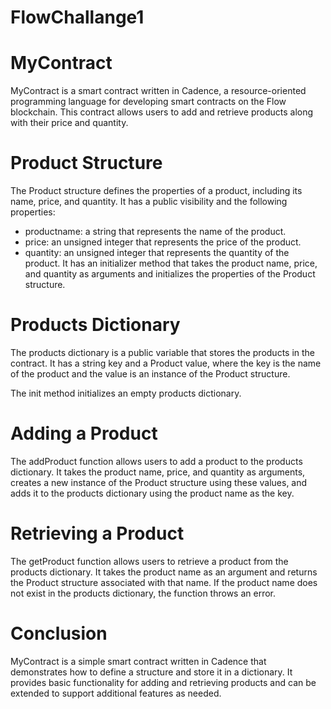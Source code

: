 # FlowChallange1


# MyContract
MyContract is a smart contract written in Cadence, a resource-oriented programming language for developing smart contracts on the Flow blockchain. This contract allows users to add and retrieve products along with their price and quantity.

# Product Structure
The Product structure defines the properties of a product, including its name, price, and quantity. It has a public visibility and the following properties:

- productname: a string that represents the name of the product.
- price: an unsigned integer that represents the price of the product.
- quantity: an unsigned integer that represents the quantity of the product.
It has an initializer method that takes the product name, price, and quantity as arguments and initializes the properties of the Product structure.

# Products Dictionary
The products dictionary is a public variable that stores the products in the contract. It has a string key and a Product value, where the key is the name of the product and the value is an instance of the Product structure.

The init method initializes an empty products dictionary.

# Adding a Product
The addProduct function allows users to add a product to the products dictionary. It takes the product name, price, and quantity as arguments, creates a new instance of the Product structure using these values, and adds it to the products dictionary using the product name as the key.

# Retrieving a Product
The getProduct function allows users to retrieve a product from the products dictionary. It takes the product name as an argument and returns the Product structure associated with that name. If the product name does not exist in the products dictionary, the function throws an error.

# Conclusion
MyContract is a simple smart contract written in Cadence that demonstrates how to define a structure and store it in a dictionary. It provides basic functionality for adding and retrieving products and can be extended to support additional features as needed.
